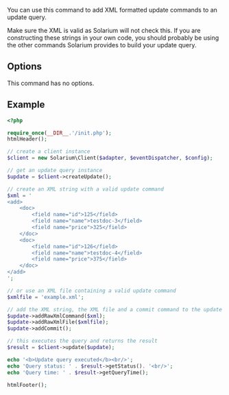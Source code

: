 You can use this command to add XML formatted update commands to an update query.

Make sure the XML is valid as Solarium will not check this. If you are constructing these strings in your own code, you should probably be using the other commands Solarium provides to build your update query.

Options
-------

This command has no options.

Example
-------

```php
<?php

require_once(__DIR__.'/init.php');
htmlHeader();

// create a client instance
$client = new Solarium\Client($adapter, $eventDispatcher, $config);

// get an update query instance
$update = $client->createUpdate();

// create an XML string with a valid update command
$xml = '
<add>
    <doc>
        <field name="id">125</field>
        <field name="name">testdoc-3</field>
        <field name="price">325</field>
    </doc>
    <doc>
        <field name="id">126</field>
        <field name="name">testdoc-4</field>
        <field name="price">375</field>
    </doc>
</add>
';

// or use an XML file containing a valid update command
$xmlfile = 'example.xml';

// add the XML string, the XML file and a commit command to the update query
$update->addRawXmlCommand($xml);
$update->addRawXmlFile($xmlfile);
$update->addCommit();

// this executes the query and returns the result
$result = $client->update($update);

echo '<b>Update query executed</b><br/>';
echo 'Query status: ' . $result->getStatus(). '<br/>';
echo 'Query time: ' . $result->getQueryTime();

htmlFooter();

```
